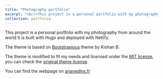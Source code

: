 ```yaml
---
title: "Photography portfolio"
excerpt: "<br/>This project is a personal portfolio with my photography built with Hugo and deployed with Netlify <img src='/images/portfolio/ADlns_screenshot.png' width='50%' height='50%'>"
collection: portfolio
---
```


This project is a personal portfolio with my photography from around the world
It is built with Hugo and deployed with Netlify. 

The theme is based on [Bootstrapious](http://bootstrapious.com/) theme by Kishan B. 

The theme is modified to fit my needs and licensed under the [MIT license](https://opensource.org/licenses/MIT), you can check the [original theme license](https://bootstrapious.com/p/creative-portfolio). 

You can find the webpage on [arianedlns.fr](https://arianedlns.fr/portfolio/)